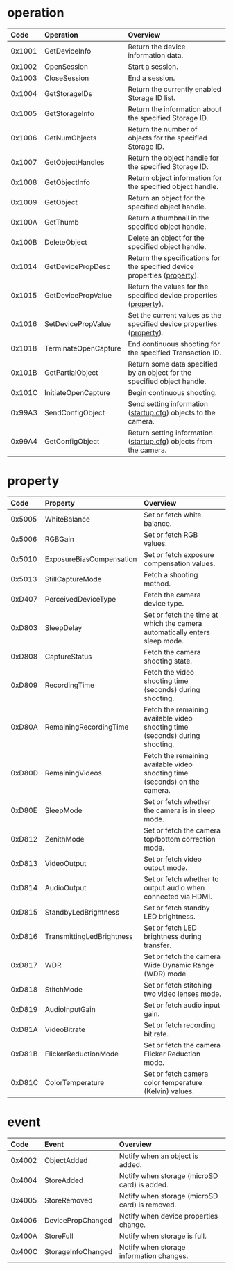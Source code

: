 # operation

| Code | Operation | Overview |
|:---|:---|:---|
| 0x1001 | GetDeviceInfo          | Return the device information data. |
| 0x1002 | OpenSession          | Start a session. |
| 0x1003 | CloseSession          | End a session. |
| 0x1004 | GetStorageIDs          | Return the currently enabled Storage ID list. |
| 0x1005 | GetStorageInfo          | Return the information about the specified Storage ID. |
| 0x1006 | GetNumObjects          | Return the number of objects for the specified Storage ID. |
| 0x1007 | GetObjectHandles          | Return the object handle for the specified Storage ID. |
| 0x1008 | GetObjectInfo          | Return object information for the specified object handle. |
| 0x1009 | GetObject          | Return an object for the specified object handle. |
| 0x100A | GetThumb          | Return a thumbnail in the specified object handle. |
| 0x100B | DeleteObject          | Delete an object for the specified object handle. |
| 0x1014 | GetDevicePropDesc          | Return the specifications for the specified device properties ([property](./property/Overview.md)). |
| 0x1015 | GetDevicePropValue          | Return the values for the specified device properties ([property](./property/Overview.md)). |
| 0x1016 | SetDevicePropValue          | Set the current values as the specified device properties ([property](./property/Overview.md)). |
| 0x1018 | TerminateOpenCapture          | End continuous shooting for the specified Transaction ID. |
| 0x101B | GetPartialObject          | Return some data specified by an object for the specified object handle. |
| 0x101C | InitiateOpenCapture          | Begin continuous shooting. |
| 0x99A3 | SendConfigObject          | Send setting information ([startup.cfg](./operation/ConfigFile.md)) objects to the camera. |
| 0x99A4 | GetConfigObject          | Return setting information ([startup.cfg](./operation/ConfigFile.md)) objects from the camera. |

# property

| Code | Property | Overview |
|:---|:---|:---|
| 0x5005 | WhiteBalance          | Set or fetch white balance. |
| 0x5006 | RGBGain          | Set or fetch RGB values. |
| 0x5010 | ExposureBiasCompensation          | Set or fetch exposure compensation values. |
| 0x5013 | StillCaptureMode          | Fetch a shooting method. |
| 0xD407 | PerceivedDeviceType          | Fetch the camera device type. |
| 0xD803 | SleepDelay               | Set or fetch the time at which the camera automatically enters sleep mode. | 
| 0xD808 | CaptureStatus          | Fetch the camera shooting state. |
| 0xD809 | RecordingTime          | Fetch the video shooting time (seconds) during shooting. |
| 0xD80A | RemainingRecordingTime          | Fetch the remaining available video shooting time (seconds) during shooting. |
| 0xD80D | RemainingVideos          | Fetch the remaining available video shooting time (seconds) on the camera. |
| 0xD80E | SleepMode | Set or fetch whether the camera is in sleep mode. | 
| 0xD812 | ZenithMode          | Set or fetch the camera top/bottom correction mode. |
| 0xD813 | VideoOutput          | Set or fetch video output mode. |
| 0xD814 | AudioOutput          | Set or fetch whether to output audio when connected via HDMI. |
| 0xD815 | StandbyLedBrightness          | Set or fetch standby LED brightness. |
| 0xD816 | TransmittingLedBrightness          | Set or fetch LED brightness during transfer. |
| 0xD817 | WDR          | Set or fetch the camera Wide Dynamic Range (WDR) mode. |
| 0xD818 | StitchMode         | Set or fetch stitching two video lenses mode. |
| 0xD819 | AudioInputGain         | Set or fetch audio input gain. |
| 0xD81A | VideoBitrate          | Set or fetch recording bit rate. |
| 0xD81B | FlickerReductionMode  | Set or fetch the camera Flicker Reduction mode. |
| 0xD81C | ColorTemperature      | Set or fetch camera color temperature (Kelvin) values. |

# event

| Code | Event | Overview |
|:---|:---|:---|
| 0x4002 | ObjectAdded          | Notify when an object is added. |
| 0x4004 | StoreAdded           | Notify when storage (microSD card) is added. |
| 0x4005 | StoreRemoved         | Notify when storage (microSD card) is removed. |
| 0x4006 | DevicePropChanged    | Notify when device properties change. |
| 0x400A | StoreFull            | Notify when storage is full. |
| 0x400C | StorageInfoChanged   | Notify when storage information changes. |
